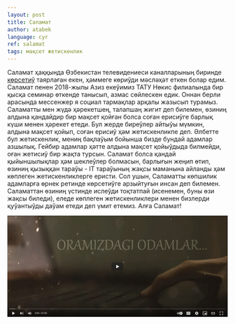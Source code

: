 ```yaml
---
layout: post
title: Саламат
author: atabek
language: cyr
ref: salamat
tags: мақсет жетискенлик
---
```


Саламат ҳаққында Өзбекистан телевидениеси каналларының биринде [көрсетиў](https://www.youtube.com/watch?v=n0TW8C5f5Ng) таярлаған екен, ҳәммеге көриўди мәсләҳәт еткен болар едим. Саламат пенен 2018-жылы Азиз екеўимиз ТАТУ Нөкис филиалында бир қысқа семинар өткенде танысып, азмас сөйлескен едик. Оннан берли арасында мессенжер я социал тармақлар арқалы жазысып турамыз. Саламатты мен жүдә ҳәрекетшең, талапшаң жигит деп билемен, өзиниң алдына қандайдир бир мақсет қойған болса соған ерисиўге барлық күши менен ҳәрекет етеди. Бул жерде биреўлер айтыўы мүмкин, алдына мақсет қойып, соған ерисиў ҳәм жетискенликпе деп. Әлбетте бул жетискенлик, мениң бақлаўым бойынша бизде бундай адамлар азшылық. Гейбир адамлар ҳәтте алдына мақсет қойыўдыда билмейди, оған жетисиў бир жақта турсын. Саламат болса қандай қыйыншылықлар ҳәм шеклеўлер болмасын, барлығын жеңип өтип, өзиниң қызыққан тараўы - IT тараўының жақсы маманына айланды ҳәм көплеген жетискенликлерге еристи. Сол ушын, Саламатты көпшилик адамларға өрнек ретинде көрсетиўге арзыйтуғын инсан деп билемен. Саламаттан өзиниң үстинде ислеўди тоқтатпай (исенемен, буны өзи жақсы биледи), еледе көплеген жетискенликлери менен бизлерди қуўантыўды даўам етеди деп үмит етемиз. Алға Саламат!

[![Oramizdagi odamlar youtube screenshot](/assets/img/oramizdagi-odamlar-youtube-screenshot.jpg "Oramizdagi odamlar youtube screenshot")](https://www.youtube.com/watch?v=n0TW8C5f5Ng)
